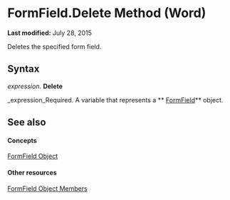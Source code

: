 
# FormField.Delete Method (Word)

 **Last modified:** July 28, 2015

Deletes the specified form field.

## Syntax

 _expression_. **Delete**

 _expression_Required. A variable that represents a  ** [FormField](c3c07344-06b2-fe86-6fcb-b9c63a991bcc.md)** object.


## See also


#### Concepts


 [FormField Object](c3c07344-06b2-fe86-6fcb-b9c63a991bcc.md)
#### Other resources


 [FormField Object Members](e7d1b5d7-e1b3-b602-98c4-d0d4dc2288e5.md)
